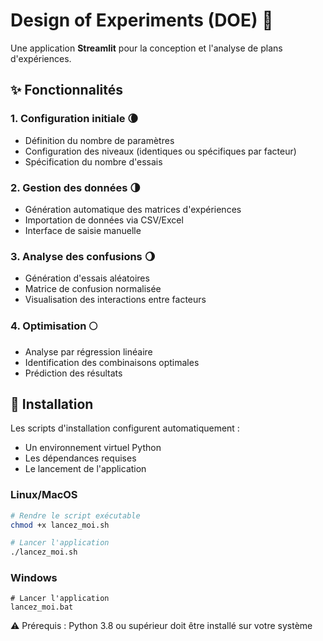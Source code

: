# Design of Experiments (DOE) 🚀  

Une application **Streamlit** pour la conception et l'analyse de plans d'expériences.  

## ✨ Fonctionnalités  

### 1. Configuration initiale 🌘  
- Définition du nombre de paramètres  
- Configuration des niveaux (identiques ou spécifiques par facteur)  
- Spécification du nombre d'essais  

### 2. Gestion des données 🌗  
- Génération automatique des matrices d'expériences  
- Importation de données via CSV/Excel  
- Interface de saisie manuelle  

### 3. Analyse des confusions 🌖  
- Génération d'essais aléatoires  
- Matrice de confusion normalisée  
- Visualisation des interactions entre facteurs  

### 4. Optimisation 🌕  
- Analyse par régression linéaire  
- Identification des combinaisons optimales  
- Prédiction des résultats  

## 🚀 Installation  

Les scripts d'installation configurent automatiquement :
- Un environnement virtuel Python
- Les dépendances requises
- Le lancement de l'application

### Linux/MacOS
```bash
# Rendre le script exécutable
chmod +x lancez_moi.sh

# Lancer l'application
./lancez_moi.sh
```

### Windows
```batch
# Lancer l'application
lancez_moi.bat
```

⚠️ Prérequis : Python 3.8 ou supérieur doit être installé sur votre système
